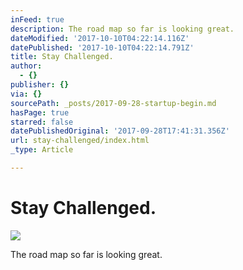 ```yaml
---
inFeed: true
description: The road map so far is looking great.
dateModified: '2017-10-10T04:22:14.116Z'
datePublished: '2017-10-10T04:22:14.791Z'
title: Stay Challenged.
author:
  - {}
publisher: {}
via: {}
sourcePath: _posts/2017-09-28-startup-begin.md
hasPage: true
starred: false
datePublishedOriginal: '2017-09-28T17:41:31.356Z'
url: stay-challenged/index.html
_type: Article

---
```

# **Stay Challenged.**
![](https://the-grid-user-content.s3-us-west-2.amazonaws.com/6844dd9b-7feb-4839-932a-7b3bc8fca39e.png)

The road map so far is looking great.